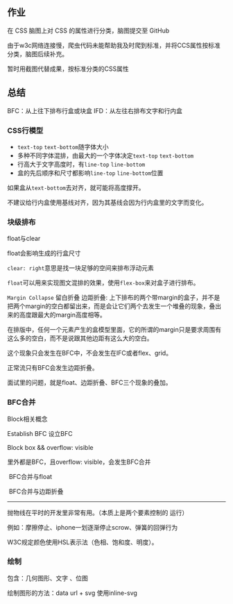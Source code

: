 
## 作业

在 CSS 脑图上对 CSS 的属性进行分类，脑图提交至 GitHub

由于w3c网络连接慢，爬虫代码未能帮助我及时爬到标准，并将CCS属性按标准分类，脑图后续补充。

暂时用截图代替成果，按标准分类的CSS属性


## 总结

BFC：从上往下排布行盒或块盒
IFD：从左往右排布文字和行内盒


### CSS行模型

- `text-top` `text-bottom`随字体大小
- 多种不同字体混排，由最大的一个字体决定`text-top` `text-bottom`
- 行高大于文字高度时，有`line-top` `line-bottom`
- 盒的先后顺序和尺寸都影响`line-top` `line-bottom`位置


如果盒从`text-bottom`去对齐，就可能将高度撑开。

不建议给行内盒使用基线对齐，因为其基线会因为行内盒里的文字而变化。


### 块级排布

float与clear

float会影响生成的行盒尺寸

`clear: right`意思是找一块足够的空间来排布浮动元素

`float`可以用来实现图文混排的效果，使用`flex-box`来对盒子进行排布。


`Margin Collapse` 留白折叠 边距折叠: 上下排布的两个带margin的盒子，并不是把两个margin的空白都留出来，而是会让它们两个去发生一个堆叠的现象，叠出来的高度跟最大的margin高度相等。

在排版中，任何一个元素产生的盒模型里面，它的所谓的margin只是要求周围有这么多的空白，而不是说跟其他边距有这么大的空白。

这个现象只会发生在BFC中，不会发生在IFC或者flex、grid。

正常流只有BFC会发生边距折叠。


面试里的问题，就是float、边距折叠、BFC三个现象的叠加。


### BFC合并

Block相关概念

Establish BFC 设立BFC


Block box && overflow: visible

里外都是BFC，且overflow: visible，会发生BFC合并

​	BFC合并与float

​	BFC合并与边距折叠


---

抛物线在平时的开发里非常有用。（本质上是两个要素控制的  运行）

例如：摩擦停止、iphone一划逐渐停止scrow、弹簧的回弹行为

W3C规定颜色使用HSL表示法（色相、饱和度、明度）。


### 绘制

包含：几何图形、文字 、位图

绘制图形的方法：data url  + svg 使用inline-svg



